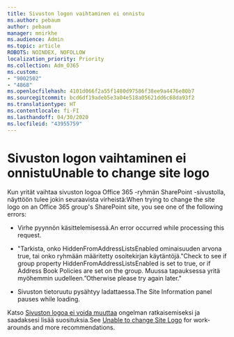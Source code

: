 ```yaml
---
title: Sivuston logon vaihtaminen ei onnistu
ms.author: pebaum
author: pebaum
manager: mnirkhe
ms.audience: Admin
ms.topic: article
ROBOTS: NOINDEX, NOFOLLOW
localization_priority: Priority
ms.collection: Adm_O365
ms.custom:
- "9002502"
- "4868"
ms.openlocfilehash: 4101d066f2a55f1480d97586f38ee9a4476e80b7
ms.sourcegitcommit: bcd6df19adeb5e3a04e518a05621dd6c68da93f2
ms.translationtype: HT
ms.contentlocale: fi-FI
ms.lasthandoff: 04/30/2020
ms.locfileid: "43955759"
---
```

# <a name="unable-to-change-site-logo"></a><span data-ttu-id="98035-102">Sivuston logon vaihtaminen ei onnistu</span><span class="sxs-lookup"><span data-stu-id="98035-102">Unable to change site logo</span></span>

<span data-ttu-id="98035-103">Kun yrität vaihtaa sivuston logoa Office 365 -ryhmän SharePoint -sivustolla, näyttöön tulee jokin seuraavista virheistä:</span><span class="sxs-lookup"><span data-stu-id="98035-103">When trying to change the site logo on an Office 365 group's SharePoint site, you see one of the following errors:</span></span>

- <span data-ttu-id="98035-104">Virhe pyynnön käsittelemisessä.</span><span class="sxs-lookup"><span data-stu-id="98035-104">An error occurred while processing this request.</span></span>

- <span data-ttu-id="98035-105">"Tarkista, onko HiddenFromAddressListsEnabled ominaisuuden arvona true, tai onko ryhmään määritetty osoitekirjan käytäntöjä.</span><span class="sxs-lookup"><span data-stu-id="98035-105">"Check to see if group property HiddenFromAddressListsEnabled is set to true, or if Address Book Policies are set on the group.</span></span> <span data-ttu-id="98035-106">Muussa tapauksessa yritä myöhemmin uudelleen.”</span><span class="sxs-lookup"><span data-stu-id="98035-106">Otherwise please try again later."</span></span>

- <span data-ttu-id="98035-107">Sivuston tietoruutu pysähtyy ladattaessa.</span><span class="sxs-lookup"><span data-stu-id="98035-107">The Site Information panel pauses while loading.</span></span>

<span data-ttu-id="98035-108">Katso [Sivuston logoa ei voida muuttaa](https://docs.microsoft.com/sharepoint/troubleshoot/sites/error-when-changing-o365-site-logo) ongelman ratkaisemiseksi ja saadaksesi lisää suosituksia.</span><span class="sxs-lookup"><span data-stu-id="98035-108">See [Unable to change Site Logo](https://docs.microsoft.com/sharepoint/troubleshoot/sites/error-when-changing-o365-site-logo) for work-arounds and more recommendations.</span></span>
